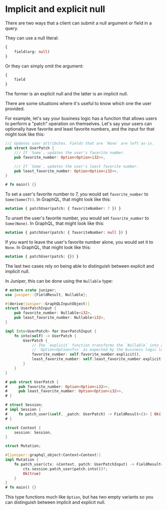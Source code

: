 # Implicit and explicit null

There are two ways that a client can submit a null argument or field in a query.

They can use a null literal:

```graphql
{
    field(arg: null)
}
```

Or they can simply omit the argument:

```graphql
{
    field
}
```

The former is an explicit null and the latter is an implicit null.

There are some situations where it's useful to know which one the user provided.

For example, let's say your business logic has a function that allows users to
perform a "patch" operation on themselves. Let's say your users can optionally
have favorite and least favorite numbers, and the input for that might look
like this:

```rust
/// Updates user attributes. Fields that are `None` are left as-is.
pub struct UserPatch {
    /// If `Some`, updates the user's favorite number.
    pub favorite_number: Option<Option<i32>>,

    /// If `Some`, updates the user's least favorite number.
    pub least_favorite_number: Option<Option<i32>>,
}

# fn main() {}
```

To set a user's favorite number to 7, you would set `favorite_number` to
`Some(Some(7))`. In GraphQL, that might look like this:

```graphql
mutation { patchUser(patch: { favoriteNumber: 7 }) }
```

To unset the user's favorite number, you would set `favorite_number` to
`Some(None)`. In GraphQL, that might look like this:

```graphql
mutation { patchUser(patch: { favoriteNumber: null }) }
```

If you want to leave the user's favorite number alone, you would set it to
`None`. In GraphQL, that might look like this:

```graphql
mutation { patchUser(patch: {}) }
```

The last two cases rely on being able to distinguish between explicit and implicit null.

In Juniper, this can be done using the `Nullable` type:

```rust
# extern crate juniper;
use juniper::{FieldResult, Nullable};

#[derive(juniper::GraphQLInputObject)]
struct UserPatchInput {
    pub favorite_number: Nullable<i32>,
    pub least_favorite_number: Nullable<i32>,
}

impl Into<UserPatch> for UserPatchInput {
    fn into(self) -> UserPatch {
        UserPatch {
            // The `explicit` function transforms the `Nullable` into an
            // `Option<Option<T>>` as expected by the business logic layer.
            favorite_number: self.favorite_number.explicit(),
            least_favorite_number: self.least_favorite_number.explicit(),
        }
    }
}

# pub struct UserPatch {
#     pub favorite_number: Option<Option<i32>>,
#     pub least_favorite_number: Option<Option<i32>>,
# }

# struct Session;
# impl Session {
#     fn patch_user(&self, _patch: UserPatch) -> FieldResult<()> { Ok(()) }
# }

struct Context {
    session: Session,
}

struct Mutation;

#[juniper::graphql_object(Context=Context)]
impl Mutation {
    fn patch_user(ctx: &Context, patch: UserPatchInput) -> FieldResult<bool> {
        ctx.session.patch_user(patch.into())?;
        Ok(true)
    }
}
# fn main() {}
```

This type functions much like `Option`, but has two empty variants so you can
distinguish between implicit and explicit null.
